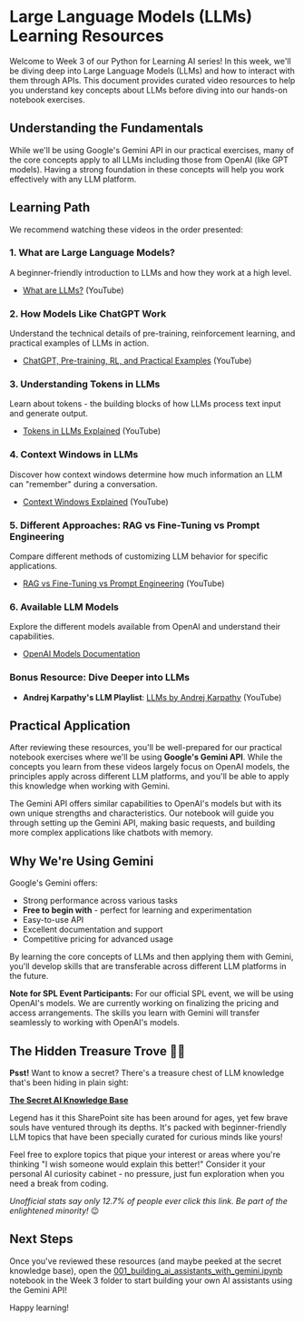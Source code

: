 # Large Language Models (LLMs) Learning Resources

Welcome to Week 3 of our Python for Learning AI series! In this week, we'll be diving deep into Large Language Models (LLMs) and how to interact with them through APIs. This document provides curated video resources to help you understand key concepts about LLMs before diving into our hands-on notebook exercises.

## Understanding the Fundamentals

While we'll be using Google's Gemini API in our practical exercises, many of the core concepts apply to all LLMs including those from OpenAI (like GPT models). Having a strong foundation in these concepts will help you work effectively with any LLM platform.

## Learning Path

We recommend watching these videos in the order presented:

### 1. What are Large Language Models? 
A beginner-friendly introduction to LLMs and how they work at a high level.
- [What are LLMs?](https://youtu.be/qYNweeDHiyU?si=m8P8nAgOj75iJZ2u) (YouTube)

### 2. How Models Like ChatGPT Work
Understand the technical details of pre-training, reinforcement learning, and practical examples of LLMs in action.
- [ChatGPT, Pre-training, RL, and Practical Examples](https://www.youtube.com/watch?v=bZQun8Y4L2A) (YouTube)

### 3. Understanding Tokens in LLMs
Learn about tokens - the building blocks of how LLMs process text input and generate output.
- [Tokens in LLMs Explained](https://youtu.be/nKSk_TiR8YA?si=O7ner8FOe-WMsiOZ) (YouTube)

### 4. Context Windows in LLMs
Discover how context windows determine how much information an LLM can "remember" during a conversation.
- [Context Windows Explained](https://youtu.be/-QVoIxEpFkM?si=b0NDSeUCDrY4T3mG) (YouTube)

### 5. Different Approaches: RAG vs Fine-Tuning vs Prompt Engineering
Compare different methods of customizing LLM behavior for specific applications.
- [RAG vs Fine-Tuning vs Prompt Engineering](https://youtu.be/zYGDpG-pTho?si=A0mpR6-3feVv-0P1) (YouTube)

### 6. Available LLM Models
Explore the different models available from OpenAI and understand their capabilities.
- [OpenAI Models Documentation](https://platform.openai.com/docs/models)

### Bonus Resource: Dive Deeper into LLMs
- **Andrej Karpathy's LLM Playlist**: [LLMs by Andrej Karpathy](https://www.youtube.com/playlist?list=PLAqhIrjkxbuW9U8-vZ_s_cjKPT_FqRStI) (YouTube)

## Practical Application

After reviewing these resources, you'll be well-prepared for our practical notebook exercises where we'll be using **Google's Gemini API**. While the concepts you learn from these videos largely focus on OpenAI models, the principles apply across different LLM platforms, and you'll be able to apply this knowledge when working with Gemini.

The Gemini API offers similar capabilities to OpenAI's models but with its own unique strengths and characteristics. Our notebook will guide you through setting up the Gemini API, making basic requests, and building more complex applications like chatbots with memory.

## Why We're Using Gemini

Google's Gemini offers:
- Strong performance across various tasks
- **Free to begin with** - perfect for learning and experimentation
- Easy-to-use API
- Excellent documentation and support
- Competitive pricing for advanced usage

By learning the core concepts of LLMs and then applying them with Gemini, you'll develop skills that are transferable across different LLM platforms in the future.

**Note for SPL Event Participants:** For our official SPL event, we will be using OpenAI's models. We are currently working on finalizing the pricing and access arrangements. The skills you learn with Gemini will transfer seamlessly to working with OpenAI's models.

## The Hidden Treasure Trove 🏴‍☠️

**Psst!** Want to know a secret? There's a treasure chest of LLM knowledge that's been hiding in plain sight:

[**The Secret AI Knowledge Base**](https://solitontech.sharepoint.com/sites/Intelligent-Software-Ventures)

Legend has it this SharePoint site has been around for ages, yet few brave souls have ventured through its depths. It's packed with beginner-friendly LLM topics that have been specially curated for curious minds like yours!

Feel free to explore topics that pique your interest or areas where you're thinking "I wish someone would explain this better!" Consider it your personal AI curiosity cabinet - no pressure, just fun exploration when you need a break from coding.

*Unofficial stats say only 12.7% of people ever click this link. Be part of the enlightened minority!* 😉

## Next Steps

Once you've reviewed these resources (and maybe peeked at the secret knowledge base), open the [001_building_ai_assistants_with_gemini.ipynb](001_building_chat_assistant_with_gemini.ipynb) notebook in the Week 3 folder to start building your own AI assistants using the Gemini API!

Happy learning!